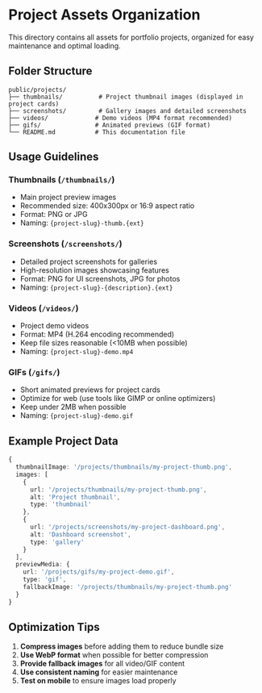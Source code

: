 # Project Assets Organization

This directory contains all assets for portfolio projects, organized for easy maintenance and optimal loading.

## Folder Structure

```
public/projects/
├── thumbnails/          # Project thumbnail images (displayed in project cards)
├── screenshots/         # Gallery images and detailed screenshots  
├── videos/             # Demo videos (MP4 format recommended)
├── gifs/               # Animated previews (GIF format)
└── README.md           # This documentation file
```

## Usage Guidelines

### Thumbnails (`/thumbnails/`)
- Main project preview images
- Recommended size: 400x300px or 16:9 aspect ratio  
- Format: PNG or JPG
- Naming: `{project-slug}-thumb.{ext}`

### Screenshots (`/screenshots/`)
- Detailed project screenshots for galleries
- High-resolution images showcasing features
- Format: PNG for UI screenshots, JPG for photos
- Naming: `{project-slug}-{description}.{ext}`

### Videos (`/videos/`)
- Project demo videos
- Format: MP4 (H.264 encoding recommended)
- Keep file sizes reasonable (<10MB when possible)
- Naming: `{project-slug}-demo.mp4`

### GIFs (`/gifs/`)
- Short animated previews for project cards
- Optimize for web (use tools like GIMP or online optimizers)
- Keep under 2MB when possible
- Naming: `{project-slug}-demo.gif`

## Example Project Data

```typescript
{
  thumbnailImage: '/projects/thumbnails/my-project-thumb.png',
  images: [
    {
      url: '/projects/thumbnails/my-project-thumb.png',
      alt: 'Project thumbnail',
      type: 'thumbnail'
    },
    {
      url: '/projects/screenshots/my-project-dashboard.png',
      alt: 'Dashboard screenshot',
      type: 'gallery'
    }
  ],
  previewMedia: {
    url: '/projects/gifs/my-project-demo.gif',
    type: 'gif',
    fallbackImage: '/projects/thumbnails/my-project-thumb.png'
  }
}
```

## Optimization Tips

1. **Compress images** before adding them to reduce bundle size
2. **Use WebP format** when possible for better compression
3. **Provide fallback images** for all video/GIF content
4. **Use consistent naming** for easier maintenance
5. **Test on mobile** to ensure images load properly